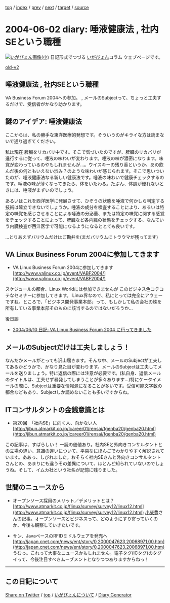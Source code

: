 [top](../index.html) 
 / [index](index.html) 
 / [prev](https://igapyon.github.io/diary/2004/ig040601.html) 
 / [next](https://igapyon.github.io/diary/2004/ig040603.html) 
 / [target](https://igapyon.github.io/diary/2004/ig040602.html) 
 / [source](https://github.com/igapyon/diary/blob/gh-pages/2004/ig040602.html.src.md) 

2004-06-02 diary: 唾液健康法 , 社内SEという職種
=====================================================================================================
[![いがぴょん画像(小)](https://igapyon.github.io/diary/images/iga200306s.jpg "いがぴょん")](https://igapyon.github.io/diary/memo/memoigapyon.html) 日記形式でつづる [いがぴょん](https://igapyon.github.io/diary/memo/memoigapyon.html)コラム ウェブページです。

[old-v2](ig040602-orig.html)

## 唾液健康法 , 社内SEという職種

VA Business Forum 2004への参加。 , メールのSubjectって、ちょっと工夫するだけで、受信者がかなり助かります。


## 謎のアイデア: 唾液健康法

ここからは、私の勝手な東洋医療的発想です。そういうのがキライな方は読まないで通り過ぎてください。

私は現在 脾臓をリカバリ中です。そこで気づいたのですが、脾臓のリカバリが進行するに従って、唾液の味わいが変わります。唾液の味が濃密になります。味覚が変わっているのやもしれませんが…。ウイスキーの残り香というか、あの飲んだ後の何ともいえない渋み？のような味わいが感じられます。そこで思いついたのが、唾液健康法なる新しい健康法です。唾液の味わいで健康チェックするのです。唾液の味が薄くなってきたら、体をいたわる。たぶん、体調が優れないときには、唾液がまずいのでしょう。

あるいはこれを西洋医学に発展させて、ひぞうの状態を唾液で何かしら判定する技術は確立できないでしょうか。唾液の成分を検査することにより、あるいは特定の味覚を感じさせることによる唾液の分泌量、または特定の味覚に関する感覚をチェックすることによって、脾臓など各内臓の状態をチェックする、なんていう内臓検査が西洋医学で可能になるようになるととても良いです。

…とりあえずバリウムだけはご勘弁を(まだバリウムにトラウマが残ってます)

## VA Linux Business Forum 2004に参加してきます

* VA Linux Business Forum 2004に参加してきます
  [http://www.valinux.co.jp/event/VABF2004/](http://www.valinux.co.jp/event/VABF2004/)

スケジュールの都合、Linux Worldには参加できませんが このビジネス色コテコテなセミナーに参加してきます。
Linux界なので、私にとっては完全にアウェーですね。ところで、「ビジネス開発事業本部」って、もしかして私の会社の株を所有している事業本部そのものに該当するのではないだろうか…

後日談

* [2004/06/10 日記: VA Linux Business Forum 2004 に行ってきました](ig040610.html)

## メールのSubjectだけは工夫しましょう！

なんだかメールがとっても沢山届きます。そんな中、メールのSubjectが工夫してあるかどうかで、かなり見た目が変わります。メールのSubjectは工夫してメールを送りましょう。特に返信の際には注意が必要です。(私自身、返信メールのタイトルは、工夫せず暴発してしまうことが多々あります…)特にケータイメールの際に、Subjectは重要な情報源になることが多いです。受信可能文字数の都合などもあり、Subjectしか読めないことも多いですからね。

## ITコンサルタントの金銭意識とは

* 第20回　「社内SE」に向く人、向かない人
  [http://jibun.atmarkit.co.jp/lcareer01/rensai/fgenba20/genba20.html](http://jibun.atmarkit.co.jp/lcareer01/rensai/fgenba20/genba20.html)

この記事は、すばらしい！ 一読の価値あり。社内SEと外向きコンサルタントとの立場の違い、意識の違いについて、平易なにほんごでわかりやすく解説されています。ああっ、しびれました。おそらく社内SEさんと外向きコンサルタントさんとの、あまりにも違うその差異について、ほとんど知られていないのでしょうね。そして、イムカ社という社名が記憶に残りました。

## 世間のニュースから

* オープンソース採用のメリット／デメリットとは？ 
  [http://www.atmarkit.co.jp/flinux/survey/survey12/linux12.html](http://www.atmarkit.co.jp/flinux/survey/survey12/linux12.html)
  [小柴豊](http://www.atmarkit.co.jp/aboutus/staff/koshiba/koshiba.html)さんの記事。オープンソースとビジネスって、どのようにすり寄っていくのか、今後も観察していきたいです。
  
* サン、JavaベースのRFIDミドルウェアを発売へ
  [http://japan.cnet.com/news/ent/story/0,2000047623,20068971,00.htm](http://japan.cnet.com/news/ent/story/0,2000047623,20068971,00.htm)
  うむっ。これって大事なニュースかもしれません。電子タグ(ICタグ)のタグイって、今後注目すべきムーブメントとなりつつありますからねっ！

----------------------------------------------------------------------------------------------------

## この日記について

[Share on Twitter](https://twitter.com/intent/tweet?hashtags=igapyon%2Cdiary%2C%E3%81%84%E3%81%8C%E3%81%B4%E3%82%87%E3%82%93&text=%E5%94%BE%E6%B6%B2%E5%81%A5%E5%BA%B7%E6%B3%95+%2C+%E7%A4%BE%E5%86%85SE%E3%81%A8%E3%81%84%E3%81%86%E8%81%B7%E7%A8%AE&url=https%3A%2F%2Figapyon.github.io%2Fdiary%2F2004%2Fig040602.html) / [top](../index.html) / [いがぴょんについて](https://igapyon.github.io/diary/memo/memoigapyon.html) / [Diary Generator](https://github.com/igapyon/igapyonv3)
